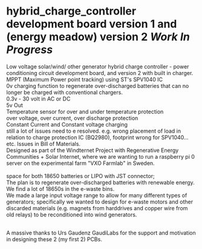 # hybrid_charge_controller development board version 1 and (energy meadow) version 2 *Work In Progress* 
Low voltage solar/wind/ other generator hybrid charge controller -  power conditioning circuit development board, and version 2 with built in charger. 
<br>MPPT (Maximum Power point tracking) using ST's SPV1040 IC
<br> 0v charging function to regenerate over-discharged batteries that can no longer be charged with conventional chargers. 
<br>0.3v - 30 volt in AC or DC 
<br>5v Out
<br>Temperature sensor for over and under temperature protection
<br> over voltage, over current, over discharge protection
<br> Constant Current and Constant voltage charging
<br>still a lot of issues need to e resolved. e.g. wrong placement of load in relation to charge protection IC (BQ2980), footprint wrong for SPV1040... etc. Issues in Bill of Materials. 
<br>Designed as part of the Windternet Project with Regenerative Energy Communities + Solar Internet, where we are wanting to run a raspberry pi 0 server on the experimental farm "VXO Farmlab" in Sweden. 
<br> <br> space for both 18650 batteries or LIPO with JST connector;
<br> The plan is to regenerate over-discharged batteries with renewable energy. We find a lot of 18650s in the e-waste bins.
<br> We made a large input voltage range to allow for many different types of generators; specifically we wanted to design for e-waste motors and other discarded materials (e.g. magnets from harddrives and copper wire from old relays) to be reconditioned into wind generators. 

<br> A massive thanks to Urs Gaudenz GaudiLabs for the support and motivation in designing these 2 (my first 2) PCBs. 

